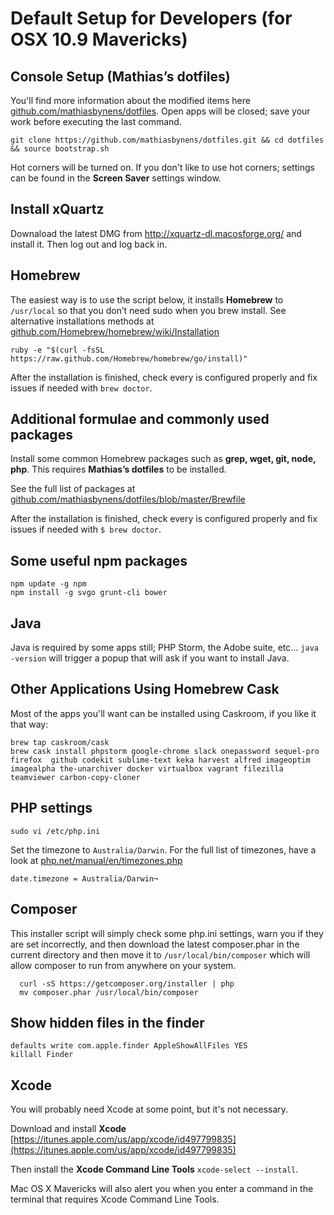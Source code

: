 # Default Setup for Developers (for OSX 10.9 Mavericks)

## Console Setup (Mathias’s dotfiles)

You'll find more information about the modified items here [github.com/mathiasbynens/dotfiles](https://github.com/mathiasbynens/dotfiles/blob/master/README.md). Open apps will be closed; save your work before executing the last command. 

```
git clone https://github.com/mathiasbynens/dotfiles.git && cd dotfiles && source bootstrap.sh
```

Hot corners will be turned on. If you don't like to use hot corners; settings can be found in the **Screen Saver** settings window. 


## Install xQuartz

Downaload the latest DMG from http://xquartz-dl.macosforge.org/ and install it. Then log out and log back in.


## Homebrew

The easiest way is to use the script below, it installs **Homebrew** to ``/usr/local`` so that you don’t need sudo when you brew install. See alternative installations methods at [github.com/Homebrew/homebrew/wiki/Installation](https://github.com/Homebrew/homebrew/wiki/Installation#alternative-installs)

```
ruby -e "$(curl -fsSL https://raw.github.com/Homebrew/homebrew/go/install)"
```

After the installation is finished, check every is configured properly and fix issues if needed with ``brew doctor``.


## Additional formulae and commonly used packages 

Install some common Homebrew packages such as **grep, wget, git, node, php**. This requires **Mathias’s dotfiles** to be installed. 

See the full list of packages  at [github.com/mathiasbynens/dotfiles/blob/master/Brewfile](https://github.com/mathiasbynens/dotfiles/blob/master/Brewfile)

After the installation is finished, check every is configured properly and fix issues if needed with ``$ brew doctor``.

## Some useful npm packages 

```
npm update -g npm
npm install -g svgo grunt-cli bower 
```

## Java

Java is required by some apps still; PHP Storm, the Adobe suite, etc... ``java -version`` will trigger a popup that will ask if you want to install Java.


## Other Applications Using Homebrew Cask

Most of the apps you'll want can be installed using Caskroom, if you like it that way:

```
brew tap caskroom/cask
brew cask install phpstorm google-chrome slack onepassword sequel-pro firefox  github codekit sublime-text keka harvest alfred imageoptim imagealpha the-unarchiver docker virtualbox vagrant filezilla teamviewer carbon-copy-cloner
```

## PHP settings

```
sudo vi /etc/php.ini
```

Set the timezone to ``Australia/Darwin``. For the full list of timezones, have a look at [php.net/manual/en/timezones.php](http://php.net/manual/en/timezones.php)

```
date.timezone = Australia/Darwin¬
```

## Composer 

This installer script will simply check some php.ini settings, warn you if they are set incorrectly, and then download the latest composer.phar in the current directory and then move it to ``/usr/local/bin/composer`` which will allow composer to run from anywhere on your system.

```
  curl -sS https://getcomposer.org/installer | php
  mv composer.phar /usr/local/bin/composer
```

## Show hidden files in the finder

```
defaults write com.apple.finder AppleShowAllFiles YES
killall Finder
```

## Xcode

You will probably need Xcode at some point, but it's not necessary. 

Download and install **Xcode** [https://itunes.apple.com/us/app/xcode/id497799835](https://itunes.apple.com/us/app/xcode/id497799835)

Then install the **Xcode Command Line Tools** ``xcode-select --install``.

Mac OS X Mavericks will also alert you when you enter a command in the terminal that requires Xcode Command Line Tools. 
